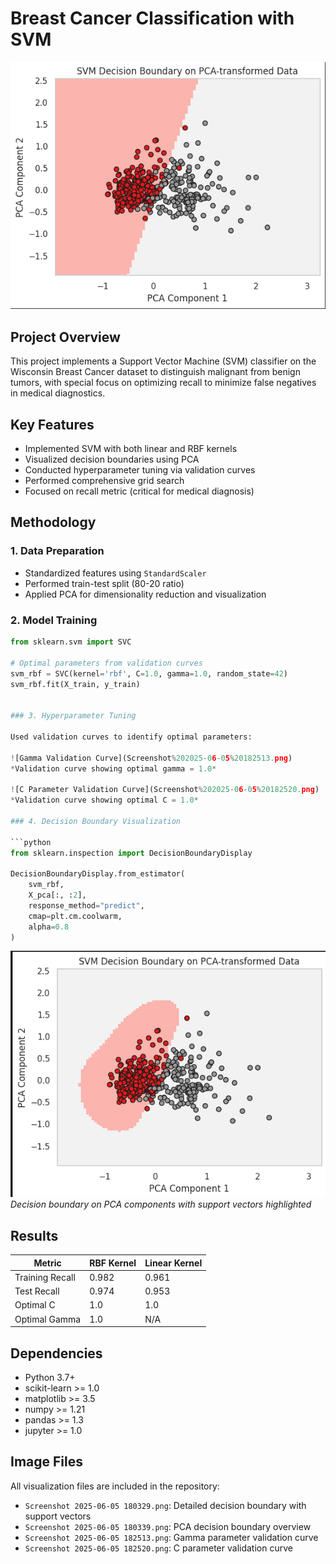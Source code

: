 


# Breast Cancer Classification with SVM

![SVM Decision Boundary](Screenshot%202025-06-05%20180339.png)

## Project Overview

This project implements a Support Vector Machine (SVM) classifier on the Wisconsin Breast Cancer dataset to distinguish malignant from benign tumors, with special focus on optimizing recall to minimize false negatives in medical diagnostics.

## Key Features

- Implemented SVM with both linear and RBF kernels  
- Visualized decision boundaries using PCA  
- Conducted hyperparameter tuning via validation curves  
- Performed comprehensive grid search  
- Focused on recall metric (critical for medical diagnosis)

## Methodology

### 1. Data Preparation
- Standardized features using `StandardScaler`
- Performed train-test split (80-20 ratio)
- Applied PCA for dimensionality reduction and visualization

### 2. Model Training

```python
from sklearn.svm import SVC

# Optimal parameters from validation curves
svm_rbf = SVC(kernel='rbf', C=1.0, gamma=1.0, random_state=42)
svm_rbf.fit(X_train, y_train)


### 3. Hyperparameter Tuning

Used validation curves to identify optimal parameters:

![Gamma Validation Curve](Screenshot%202025-06-05%20182513.png)
*Validation curve showing optimal gamma = 1.0*

![C Parameter Validation Curve](Screenshot%202025-06-05%20182520.png)
*Validation curve showing optimal C = 1.0*

### 4. Decision Boundary Visualization

```python
from sklearn.inspection import DecisionBoundaryDisplay

DecisionBoundaryDisplay.from_estimator(
    svm_rbf,
    X_pca[:, :2],
    response_method="predict",
    cmap=plt.cm.coolwarm,
    alpha=0.8
)
```

![Detailed Decision Boundary](Screenshot%202025-06-05%20180329.png)
*Decision boundary on PCA components with support vectors highlighted*

## Results

| Metric          | RBF Kernel | Linear Kernel |
| --------------- | ---------- | ------------- |
| Training Recall | 0.982      | 0.961         |
| Test Recall     | 0.974      | 0.953         |
| Optimal C       | 1.0        | 1.0           |
| Optimal Gamma   | 1.0        | N/A           |

## Dependencies

* Python 3.7+
* scikit-learn >= 1.0
* matplotlib >= 3.5
* numpy >= 1.21
* pandas >= 1.3
* jupyter >= 1.0

## Image Files

All visualization files are included in the repository:

* `Screenshot 2025-06-05 180329.png`: Detailed decision boundary with support vectors
* `Screenshot 2025-06-05 180339.png`: PCA decision boundary overview
* `Screenshot 2025-06-05 182513.png`: Gamma parameter validation curve
* `Screenshot 2025-06-05 182520.png`: C parameter validation curve





